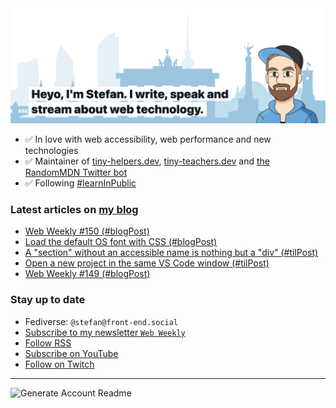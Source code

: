 <img alt="Heyo, I'm Stefan. I write and speak about web technology." src="https://raw.githubusercontent.com/stefanjudis/stefanjudis/main/screenshot.png">

- ✅ In love with web accessibility, web performance and new technologies
- ✅ Maintainer of [tiny-helpers.dev](https://tiny-helpers.dev), [tiny-teachers.dev](https://tiny-teachers.dev/) and [the RandomMDN Twitter bot](https://twitter.com/randomMDN)
- ✅ Following [#learnInPublic](https://www.stefanjudis.com/today-i-learned/)
### Latest articles on [my blog](https://www.stefanjudis.com)

<!-- BLOG-POST-LIST:START -->
- [Web Weekly #150 &lpar;#blogPost&rpar;](https://www.stefanjudis.com/blog/web-weekly-150/)
- [Load the default OS font with CSS &lpar;#blogPost&rpar;](https://www.stefanjudis.com/blog/load-the-default-os-font-with-css/)
- [A &quot;section&quot; without an accessible name is nothing but a &quot;div&quot; &lpar;#tilPost&rpar;](https://www.stefanjudis.com/today-i-learned/section-accessible-name/)
- [Open a new project in the same VS Code window &lpar;#tilPost&rpar;](https://www.stefanjudis.com/today-i-learned/reuse-editor-window-in-vs-code/)
- [Web Weekly #149 &lpar;#blogPost&rpar;](https://www.stefanjudis.com/blog/web-weekly-149/)
<!-- BLOG-POST-LIST:END -->

### Stay up to date

- Fediverse: `@stefan@front-end.social`
- [Subscribe to my newsletter `Web Weekly`](https://webweekly.email/)
- [Follow RSS](https://www.stefanjudis.com/feeds/)
- [Subscribe on YouTube](https://youtube.com/c/stefanjudis)
- [Follow on Twitch](https://www.twitch.tv/stefanjudis)

---

![Generate Account Readme](https://github.com/stefanjudis/stefanjudis/workflows/Generate%20Account%20Readme/badge.svg)
